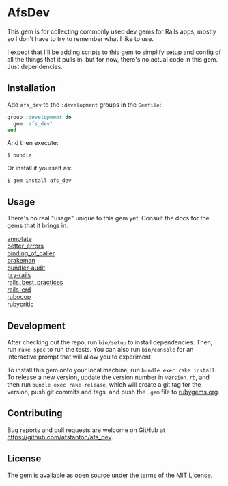 # AfsDev

This gem is for collecting commonly used dev gems for Rails apps, mostly so I don't have to try to remember what I like to use.

I expect that I'll be adding scripts to this gem to simplify setup and config of all the things that it pulls in, but for now, there's no actual code in this gem. Just dependencies.

## Installation

Add `afs_dev` to the `:development` groups in the
`Gemfile`:

```ruby
group :development do
  gem 'afs_dev'
end
```

And then execute:

    $ bundle

Or install it yourself as:

    $ gem install afs_dev

## Usage

There's no real "usage" unique to this gem yet. Consult the docs for the gems that it brings in.

[annotate](https://github.com/ctran/annotate_models)  
[better_errors](https://github.com/charliesome/better_errors)  
[binding_of_caller](https://github.com/banister/binding_of_caller)  
[brakeman](https://github.com/presidentbeef/brakeman)  
[bundler-audit](https://github.com/rubysec/bundler-audit)  
[pry-rails](https://github.com/rweng/pry-rails)  
[rails_best_practices](https://github.com/flyerhzm/rails_best_practices)  
[rails-erd](https://github.com/voormedia/rails-erd)  
[rubocop](https://github.com/bbatsov/rubocop)  
[rubycritic](https://github.com/whitesmith/rubycritic)  

## Development

After checking out the repo, run `bin/setup` to install dependencies. Then, run `rake spec` to run the tests. You can also run `bin/console` for an interactive prompt that will allow you to experiment.

To install this gem onto your local machine, run `bundle exec rake install`. To release a new version, update the version number in `version.rb`, and then run `bundle exec rake release`, which will create a git tag for the version, push git commits and tags, and push the `.gem` file to [rubygems.org](https://rubygems.org).

## Contributing

Bug reports and pull requests are welcome on GitHub at https://github.com/afstanton/afs_dev.

## License

The gem is available as open source under the terms of the [MIT License](https://opensource.org/licenses/MIT).
